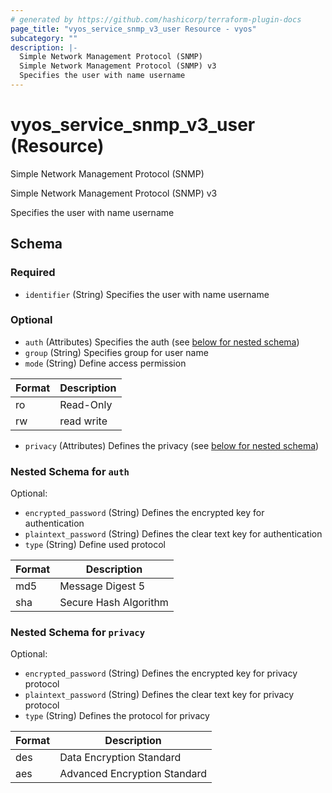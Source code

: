 ```yaml
---
# generated by https://github.com/hashicorp/terraform-plugin-docs
page_title: "vyos_service_snmp_v3_user Resource - vyos"
subcategory: ""
description: |-
  Simple Network Management Protocol (SNMP)
  Simple Network Management Protocol (SNMP) v3
  Specifies the user with name username
---
```


# vyos_service_snmp_v3_user (Resource)

Simple Network Management Protocol (SNMP)

Simple Network Management Protocol (SNMP) v3

Specifies the user with name username



<!-- schema generated by tfplugindocs -->
## Schema

### Required

- `identifier` (String) Specifies the user with name username

### Optional

- `auth` (Attributes) Specifies the auth (see [below for nested schema](#nestedatt--auth))
- `group` (String) Specifies group for user name
- `mode` (String) Define access permission

|  Format  |  Description  |
|----------|---------------|
|  ro  |  Read-Only  |
|  rw  |  read write  |
- `privacy` (Attributes) Defines the privacy (see [below for nested schema](#nestedatt--privacy))

<a id="nestedatt--auth"></a>
### Nested Schema for `auth`

Optional:

- `encrypted_password` (String) Defines the encrypted key for authentication
- `plaintext_password` (String) Defines the clear text key for authentication
- `type` (String) Define used protocol

|  Format  |  Description  |
|----------|---------------|
|  md5  |  Message Digest 5  |
|  sha  |  Secure Hash Algorithm  |


<a id="nestedatt--privacy"></a>
### Nested Schema for `privacy`

Optional:

- `encrypted_password` (String) Defines the encrypted key for privacy protocol
- `plaintext_password` (String) Defines the clear text key for privacy protocol
- `type` (String) Defines the protocol for privacy

|  Format  |  Description  |
|----------|---------------|
|  des  |  Data Encryption Standard  |
|  aes  |  Advanced Encryption Standard  |
